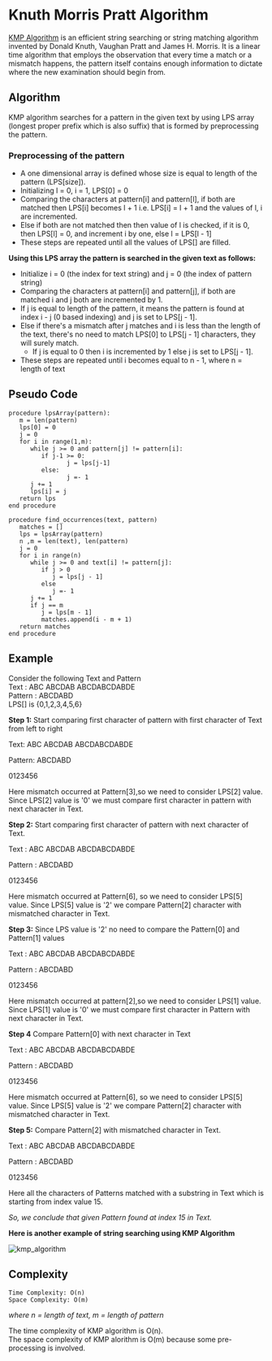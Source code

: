# Knuth Morris Pratt Algorithm
[KMP Algorithm](https://en.wikipedia.org/wiki/Knuth%E2%80%93Morris%E2%80%93Pratt_algorithm) is an efficient string searching or string matching algorithm invented by Donald Knuth, 
Vaughan Pratt and James H. Morris. It is a linear time algorithm that employs the observation that every time a match or a mismatch happens, the pattern itself contains enough
information to dictate where the new examination should begin from.

## Algorithm
KMP algorithm searches for a pattern in the given text by using LPS array (longest proper prefix which is also suffix) that is formed by preprocessing the pattern.

### Preprocessing of the pattern
* A one dimensional array is defined whose size is equal to length of the pattern (LPS[size]).
* Initializing l = 0, i = 1, LPS[0] = 0 
* Comparing the characters at pattern[i] and pattern[l], if both are matched then LPS[i] becomes l + 1 i.e. LPS[i] = l + 1 and the values of l, i are incremented.
* Else if both are not matched then then value of l is checked, if it is 0, then LPS[l] = 0, and increment i by one, else l = LPS[l - 1]
* These steps are repeated until all the values of LPS[] are filled.

<strong> Using this LPS array the pattern is searched in the given text as follows: </strong>
* Initialize i = 0 (the index for text string) and j = 0 (the index of pattern string)
* Comparing the characters at pattern[i] and pattern[j], if both are matched i and j both are incremented by 1.
* If j is equal to length of the pattern, it means the pattern is found at index i - j (0 based indexing) and j is set to LPS[j - 1].
* Else if there's a mismatch after j matches and i is less than the length of the text, there's no need to match LPS[0] to LPS[j - 1] characters, they will surely match.
  - If j is equal to 0 then i is incremented by 1 else j is set to LPS[j - 1].
* These steps are repeated until i becomes equal to n - 1, where n = length of text

## Pseudo Code
```
procedure lpsArray(pattern):
   m = len(pattern)
   lps[0] = 0
   j = 0 
   for i in range(1,m):
      while j >= 0 and pattern[j] != pattern[i]:
         if j-1 >= 0:
                j = lps[j-1]
         else:
                j =- 1 
      j += 1
      lps[i] = j
   return lps
end procedure
   
procedure find_occurrences(text, pattern)
   matches = []
   lps = lpsArray(pattern)
   n ,m = len(text), len(pattern)
   j = 0
   for i in range(n)
      while j >= 0 and text[i] != pattern[j]:
         if j > 0
            j = lps[j - 1]
         else
            j =- 1
      j += 1  
      if j == m
         j = lps[m - 1]
         matches.append(i - m + 1)
   return matches
end procedure
```   

## Example
Consider the following Text and Pattern </br>
Text : ABC ABCDAB ABCDABCDABDE </br>
Pattern : ABCDABD </br>
LPS[] is {0,1,2,3,4,5,6} </br>

**Step 1:** Start comparing first character of pattern with first character of Text from left to right

Text: ABC ABCDAB ABCDABCDABDE

Pattern: ABCDABD

0123456

Here mismatch occurred at Pattern[3],so we need to consider LPS[2] value. Since LPS[2] value is '0' we must compare first character in pattern with next character in Text.

**Step 2:** Start comparing first character of pattern with next character of Text.

Text : ABC ABCDAB ABCDABCDABDE

Pattern : ABCDABD

0123456

Here mismatch occurred at Pattern[6], so we need to consider LPS[5] value. Since LPS[5] value is '2' we compare Pattern[2] character with mismatched character in Text.

**Step 3:** Since LPS value is '2' no need to compare the Pattern[0] and Pattern[1] values

Text : ABC ABCDAB ABCDABCDABDE

Pattern : ABCDABD

0123456

Here mismatch occurred at pattern[2],so we need to consider LPS[1] value. Since LPS[1] value is  '0' we must compare first character in Pattern with next character in Text. 

**Step 4** Compare Pattern[0] with next character in Text

Text : ABC ABCDAB ABCDABCDABDE

Pattern : ABCDABD

0123456

Here mismatch occurred at Pattern[6], so we need to consider LPS[5] value. Since LPS[5] value is '2' we compare Pattern[2] character with mismatched character in Text.

**Step 5:** Compare Pattern[2] with mismatched character in Text.

Text : ABC ABCDAB ABCDABCDABDE

Pattern : ABCDABD

0123456

Here all the characters of Patterns matched with a substring in Text which is starting from index value 15.

*So, we conclude that given Pattern found at index 15 in Text.*

<b>Here is another example of string searching using KMP Algorithm</b>

![kmp_algorithm](https://user-images.githubusercontent.com/55757584/97105610-2ee34b80-16e2-11eb-8f58-d86b026792f8.png)

## Complexity
```
Time Complexity: O(n)
Space Complexity: O(m)
```
*where n = length of text, m = length of pattern* </br>

The time complexity of KMP algorithm is O(n). </br>
The space complexity of KMP alorithm is O(m) because some pre-processing is involved.
